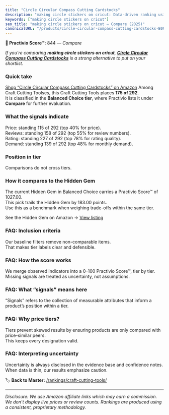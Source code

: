 ```yaml
---
title: "Circle Circular Compass Cutting Cardstocks"
description: "making circle stickers on cricut: Data-driven ranking using the Practivio Score™. Positioned by quality, value, demand, findability, momentum."
keywords: ["making circle stickers on cricut"]
seo_title: "making circle stickers on cricut — Compare (2025)"
canonicalURL: "/products/circle-circular-compass-cutting-cardstocks-B09G6HT737/"
---
```


**🛒 Practivio Score™:** 844 — _Compare_


*If you're comparing **making circle stickers on cricut**, **[Circle Circular Compass Cutting Cardstocks](https://www.amazon.com/dp/B09G6HT737?tag=practivio-20)** is a strong alternative to put on your shortlist.*
### Quick take
[Shop “Circle Circular Compass Cutting Cardstocks” on Amazon](https://www.amazon.com/dp/B09G6HT737?tag=practivio-20)
Among Craft Cutting Toolses, this Craft Cutting Tools places **175 of 292**.  
It is classified in the **Balanced Choice tier**, where Practivio lists it under **Compare** for further evaluation.

### What the signals indicate
Price: standing 115 of 292 (top 40% for price).  
Reviews: standing 158 of 292 (top 55% for review numbers).  
Rating: standing 227 of 292 (top 78% for rating quality).  
Demand: standing 139 of 292 (top 48% for monthly demand).

### Position in tier
Comparisons do not cross tiers.

### How it compares to the Hidden Gem
The current Hidden Gem in Balanced Choice carries a Practivio Score™ of 1027.00.  
This pick trails the Hidden Gem by 183.00 points.  
Use this as a benchmark when weighing trade-offs within the same tier.  

See the Hidden Gem on Amazon → [View listing](https://www.amazon.com/dp/B08139Y31N?tag=practivio-20)

### FAQ: Inclusion criteria
Our baseline filters remove non-comparable items.  
That makes tier labels clear and defensible.

### FAQ: How the score works
We merge observed indicators into a 0–100 Practivio Score™, tier by tier.  
Missing signals are treated as uncertainty, not assumptions.

### FAQ: What “signals” means here
“Signals” refers to the collection of measurable attributes that inform a product’s position within a tier.

### FAQ: Why price tiers?
Tiers prevent skewed results by ensuring products are only compared with price-similar peers.  
This keeps every designation valid.

### FAQ: Interpreting uncertainty
Uncertainty is always disclosed in the evidence base and confidence notes.  
When data is thin, our results emphasize caution.

<!-- Missing template for Compare/CompareWithinPriceClass -->


🏷️ **Back to Master:** [/rankings/craft-cutting-tools/](/rankings/craft-cutting-tools/)

---
_Disclosure: We use Amazon affiliate links which may earn a commission. We don’t display live prices or review counts. Rankings are produced using a consistent, proprietary methodology._

